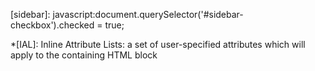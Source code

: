 <!-- External Links -->
[twitter]: http://twitter.com/dmcgk
<!-- Internal Links -->
[fernseed]: /
[humans]: /humans.txt
[robots]: /robots.txt
[about]: /meta/about/
[thanks]: /meta/acknowledgements/
[stats]: /meta/stats/
[second-room]: /fiction/the-second-room/
[sidebar]: javascript:document.querySelector('#sidebar-checkbox').checked = true;
<!-- Internally-linked Projects -->
[#jekyll]: /meta/acknowledgements/#Jekyll
[#kramdown]: /meta/acknowledgements/#kramdown
[#markdown]: /meta/acknowledgements/#Markdown
[#Marked]: /meta/acknowledgements/#Marked
<!-- Abbreviations -->
*[IAL]: Inline Attribute Lists: a set of user-specified attributes which will apply to the containing HTML block



